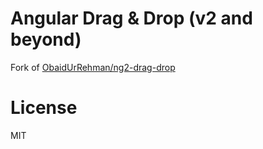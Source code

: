 # Angular Drag & Drop (v2 and beyond)

Fork of [ObaidUrRehman/ng2-drag-drop](https://github.com/ObaidUrRehman/ng2-drag-drop)

# License

MIT
